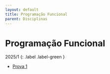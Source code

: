 ```yaml
---
layout: default
title: Programação Funcional
parent: Disciplinas
---
```


# Programação Funcional

2025/1
{: .label .label-green }

- [Prova 1](2025/1/prova1.pdf)

